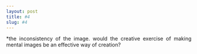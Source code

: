```yaml
---
layout: post
title: #4
slug: #4
---
```


<p class="description" style="text-align: justify;">
*the inconsistency of the image. would the creative exercise of making mental images be an effective way of creation?
